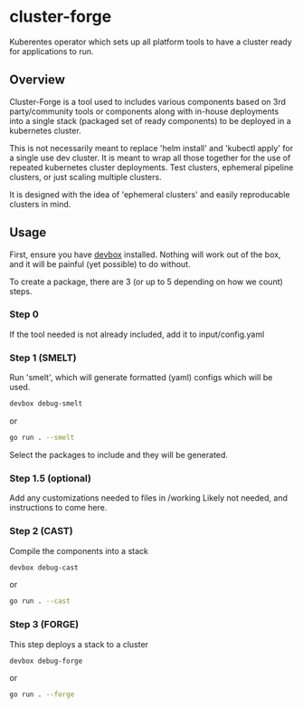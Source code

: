 # cluster-forge
Kuberentes operator which sets up all platform tools to have a cluster ready for applications to run.

## Overview
Cluster-Forge is a tool used to includes various components based on 3rd party/community tools or components along with in-house deployments into a single stack (packaged set of ready components) to be deployed in a kubernetes cluster. 

This is not necessarily meant to replace 'helm install' and 'kubectl apply' for a single use dev cluster. It is meant to wrap all those together for the use of repeated kubernetes cluster deployments. Test clusters, ephemeral pipeline clusters, or just scaling multiple clusters.

It is designed with the idea of 'ephemeral clusters' and easily reproducable clusters in mind. 

## Usage
First, ensure you have [devbox](https://www.jetify.com/devbox) installed. Nothing will work out of the box, and it will be painful (yet possible) to do without.

To create a package, there are 3 (or up to 5 depending on how we count) steps. 

### Step 0
If the tool needed is not already included, add it to input/config.yaml

### Step 1 (SMELT)
Run 'smelt', which will generate formatted (yaml) configs which will be used. 
```sh
devbox debug-smelt
```
or
```sh
go run . --smelt
```

Select the packages to include and they will be generated.

### Step 1.5 (optional)
Add any customizations needed to files in /working
Likely not needed, and instructions to come here.

### Step 2 (CAST)
Compile the components into a stack

```sh
devbox debug-cast
```
or
```sh
go run . --cast
```

### Step 3 (FORGE)
This step deploys a stack to a cluster
```sh
devbox debug-forge
```
or
```sh
go run . --forge
```
